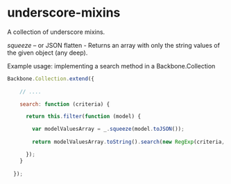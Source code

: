 underscore-mixins
=================

A collection of underscore mixins.

*squeeze* – or JSON flatten - 
Returns an array with only the string values of the given object (any deep).

Example usage: implementing a search method in a Backbone.Collection

```js
Backbone.Collection.extend({
    
    // ....

    search: function (criteria) {

      return this.filter(function (model) {

        var modelValuesArray = _.squeeze(model.toJSON());
        
        return modelValuesArray.toString().search(new RegExp(criteria, 'gi')) !== -1 ;

      });
    }
    
  });
```
